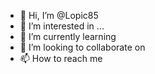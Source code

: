 - 👋 Hi, I’m @Lopic85
- 👀 I’m interested in ...
- 🌱 I’m currently learning 
- 💞️ I’m looking to collaborate on 
- 📫 How to reach me 
<!---
Lopic85/Lopic85 is a ✨ special ✨ repository because its `README.md` (this file) appears on your GitHub profile.
You can click the Preview link to take a look at your changes.
--->
